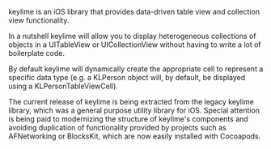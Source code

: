 keylime is an iOS library that provides data-driven table view and collection view functionality.

In a nutshell keylime will allow you to display heterogeneous collections of objects in a UITableView or UICollectionView without having to write a lot of boilerplate code.

By default keylime will dynamically create the appropriate cell to represent a specific data type (e.g. a KLPerson object will, by default, be displayed using a KLPersonTableViewCell).

The current release of keylime is being extracted from the legacy keylime library, which was a general purpose utility library for iOS. Special attention is being paid to modernizing the structure of keylime's components and avoiding duplication of functionality provided by projects such as AFNetworking or BlocksKit, which are now easily installed with Cocoapods.